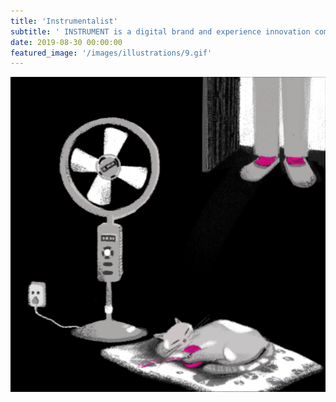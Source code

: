 ```yaml
---
title: 'Instrumentalist'
subtitle: ' INSTRUMENT is a digital brand and experience innovation company with over 180 employees'
date: 2019-08-30 00:00:00
featured_image: '/images/illustrations/9.gif'
---
```


![](/images/illustrations/9.gif)

